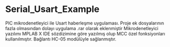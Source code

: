 # Serial_Usart_Example
PIC mikrodenetleyici ile Usart  haberleşme uygulaması.
Proje ek dosyalarının fazla olmasından dolayı uygulama .rar olarak eklenmiştir
Mikrodenetleyici yazılımı MPLAB X IDE sözdizimine göre yazılmış olup MCC özel fonksiyonları kullanılmıştır.
Bağlantı HC-05 modülüyle sağlanmıştır.

